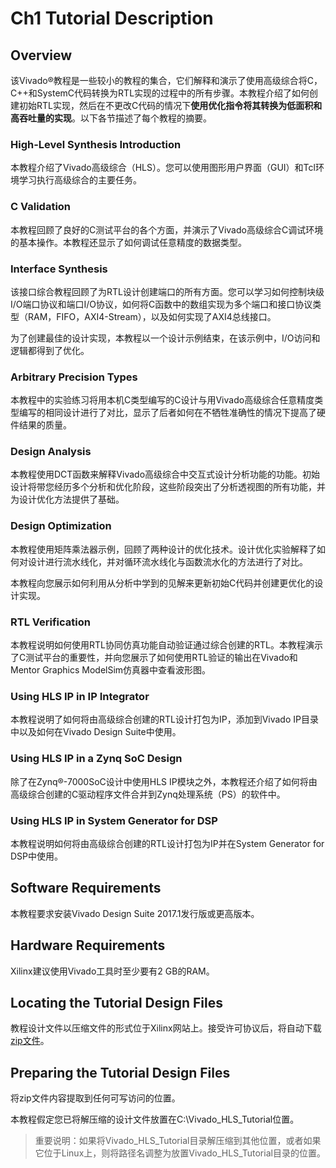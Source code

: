 # Ch1 Tutorial Description
## Overview
该Vivado®教程是一些较小的教程的集合，它们解释和演示了使用高级综合将C，C++和SystemC代码转换为RTL实现的过程中的所有步骤。本教程介绍了如何创建初始RTL实现，然后在不更改C代码的情况下**使用优化指令将其转换为低面积和高吞吐量的实现**。以下各节描述了每个教程的摘要。
### High-Level Synthesis Introduction
本教程介绍了Vivado高级综合（HLS）。您可以使用图形用户界面（GUI）和Tcl环境学习执行高级综合的主要任务。
### C Validation
本教程回顾了良好的C测试平台的各个方面，并演示了Vivado高级综合C调试环境的基本操作。本教程还显示了如何调试任意精度的数据类型。
### Interface Synthesis
该接口综合教程回顾了为RTL设计创建端口的所有方面。您可以学习如何控制块级I/O端口协议和端口I/O协议，如何将C函数中的数组实现为多个端口和接口协议类型（RAM，FIFO，AXI4-Stream），以及如何实现了AXI4总线接口。

为了创建最佳的设计实现，本教程以一个设计示例结束，在该示例中，I/O访问和逻辑都得到了优化。
### Arbitrary Precision Types
本教程中的实验练习将用本机C类型编写的C设计与用Vivado高级综合任意精度类型编写的相同设计进行了对比，显示了后者如何在不牺牲准确性的情况下提高了硬件结果的质量。
### Design Analysis
本教程使用DCT函数来解释Vivado高级综合中交互式设计分析功能的功能。初始设计将带您经历多个分析和优化阶段，这些阶段突出了分析透视图的所有功能，并为设计优化方法提供了基础。
### Design Optimization
本教程使用矩阵乘法器示例，回顾了两种设计的优化技术。设计优化实验解释了如何对设计进行流水线化，并对循环流水线化与函数流水化的方法进行了对比。

本教程向您展示如何利用从分析中学到的见解来更新初始C代码并创建更优化的设计实现。
### RTL Verification
本教程说明如何使用RTL协同仿真功能自动验证通过综合创建的RTL。本教程演示了C测试平台的重要性，并向您展示了如何使用RTL验证的输出在Vivado和Mentor Graphics ModelSim仿真器中查看波形图。
### Using HLS IP in IP Integrator
本教程说明了如何将由高级综合创建的RTL设计打包为IP，添加到Vivado IP目录中以及如何在Vivado Design Suite中使用。
### Using HLS IP in a Zynq SoC Design
除了在Zynq®-7000SoC设计中使用HLS IP模块之外，本教程还介绍了如何将由高级综合创建的C驱动程序文件合并到Zynq处理系统（PS）的软件中。
### Using HLS IP in System Generator for DSP
本教程说明如何将由高级综合创建的RTL设计打包为IP并在System Generator for DSP中使用。

## Software Requirements
本教程要求安装Vivado Design Suite 2017.1发行版或更高版本。

## Hardware Requirements
Xilinx建议使用Vivado工具时至少要有2 GB的RAM。

## Locating the Tutorial Design Files
教程设计文件以压缩文件的形式位于Xilinx网站上。接受许可协议后，将自动下载[zip文件](https://www.xilinx.com/cgi-bin/docs/ctdoc?cid=026f56e2-0a0f-4986-aeb7-e92917398939;d=ug871-design-files.zip)。

## Preparing the Tutorial Design Files
将zip文件内容提取到任何可写访问的位置。

本教程假定您已将解压缩的设计文件放置在C:\Vivado_HLS_Tutorial位置。

> 重要说明：如果将Vivado_HLS_Tutorial目录解压缩到其他位置，或者如果它位于Linux上，则将路径名调整为放置Vivado_HLS_Tutorial目录的位置。

